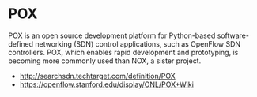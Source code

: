 # POX
POX is an open source development platform for Python-based software-defined networking (SDN) control applications, such as OpenFlow SDN controllers. POX, which enables rapid development and prototyping, is becoming more commonly used than NOX, a sister project.

- http://searchsdn.techtarget.com/definition/POX 
- https://openflow.stanford.edu/display/ONL/POX+Wiki
